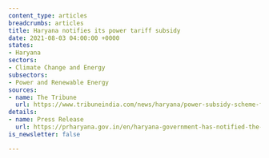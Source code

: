 ```yaml
---
content_type: articles
breadcrumbs: articles
title: Haryana notifies its power tariff subsidy
date: 2021-08-03 04:00:00 +0000
states:
- Haryana
sectors:
- Climate Change and Energy
subsectors:
- Power and Renewable Energy
sources:
- name: The Tribune
  url: https://www.tribuneindia.com/news/haryana/power-subsidy-scheme-for-haryana-industry-notified-290179
details:
- name: Press Release
  url: https://prharyana.gov.in/en/haryana-government-has-notified-the-power-tariff-subsidy-scheme-under-haryana-enterprises-and
is_newsletter: false

---
```

